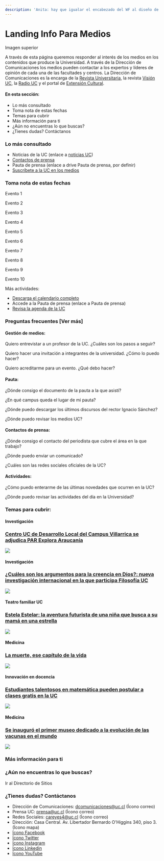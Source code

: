 ```yaml
---
description: 'Anita: hay que igualar el encabezado del WF al diseño de Info para Alumnos'
---
```


# Landing Info Para Medios

Imagen superior

A través de esta página queremos responder al interés de los medios en los contenidos que produce la Universidad. A través de la Dirección de Comunicaciones los medios pueden contactar a los expertos y líderes de opinión de cada una de las facultades y centros. La Dirección de Comunicaciones es la encarga de la [Revista Universitaria](https://www.uc.cl/es/revista-universitaria), la revista [Visión UC](https://www.uc.cl/es/vision-uc), la [Radio UC](http://www.radiouc.cl/) y el portal de [Extensión Cultural](http://extension.uc.cl/).

#### En esta sección:

* Lo más consultado
* Toma nota de estas fechas
* Temas para cubrir
* Más información para ti
* ¿Aún no encuentras lo que buscas?
* ¿Tienes dudas? Contáctanos

### Lo más consultado

* Noticias de la UC \(enlace a [noticias UC](../../home/ver-mas-noticias.md)\)
* [Contactos de prensa](../contacos-de-prensa.md)
* Pauta de prensa \(enlace a drive Pauta de prensa, por definir\)
* [Suscríbete a la UC en los medios](../../home/uc-en-los-medios.md)

### Toma nota de estas fechas

Evento 1

Evento 2

Evento 3

Evento 4

Evento 5

Evento 6

Evento 7

Evento 8

Evento 9

Evento 10

Más actividades:

* [Descarga el calendario completo](http://admisionyregistros.uc.cl/images/pdf/calendarioUC/calendario_academico_2019.pdf)
* Accede a la Pauta de prensa \(enlace a Pauta de prensa\)
* [Revisa la agenda de la UC](http://agenda.uc.cl)

### Preguntas frecuentes \[Ver más\]

#### Gestión de medios:

Quiero entrevistar a un profesor de la UC. ¿Cuáles son los pasos a seguir? 

Quiero hacer una invitación a integrantes de la universidad. ¿Cómo lo puedo hacer? 

Quiero acreditarme para un evento. ¿Qué debo hacer?

#### Pauta:

¿Dónde consigo el documento de la pauta a la que asistí? 

¿En qué campus queda el lugar de mi pauta? 

¿Dónde puedo descargar los últimos discursos del rector Ignacio Sánchez? 

¿Dónde puedo revisar los medios UC?

#### Contactos de prensa:

¿Dónde consigo el contacto del periodista que cubre el área en la que trabajo? 

¿Dónde puedo enviar un comunicado? 

¿Cuáles son las redes sociales oficiales de la UC?

#### Actividades:

¿Cómo puedo enterarme de las últimas novedades que ocurren en la UC?

¿Dónde puedo revisar las actividades del día en la Universidad?

### Temas para cubrir:

#### Investigación

### [Centro UC de Desarrollo Local del Campus Villarrica se adjudica PAR Explora Araucanía](https://www.uc.cl/es/la-universidad/noticias/33451-centro-uc-de-desarrollo-local-del-campus-villarrica-se-adjudica-par-explora-araucania)

![](../../.gitbook/assets/centro-desarrollo-local-campus-villarrica-adjudica-explora-araucania%20%281%29.jpg)

#### Investigación

### [¿Cuáles son los argumentos para la creencia en Dios?: nueva investigación internacional en la que participa Filosofía UC](https://www.uc.cl/es/la-universidad/noticias/33425-filosofia-uc-participa-en-investigacion-que-obtuvo-13-millones-de-dolares)

![](../../.gitbook/assets/filosofia-uc-participa-en-investigacion.jpg)

#### Teatro familiar UC

### [Estela Estelar: la aventura futurista de una niña que busca a su mamá en una estrella](https://www.uc.cl/es/la-universidad/noticias/33373-estela-estelar-la-aventura-futurista-de-una-nina-que-busca-a-su-mama-en-una-estrella)

![](../../.gitbook/assets/estela-estelar.JPG)

#### Medicina

### [La muerte, ese capítulo de la vida](https://www.uc.cl/es/la-universidad/noticias/33167-la-muerte-ese-capitulo-de-la-vida-)

![](../../.gitbook/assets/lamuerte-esecapitulo-delavida.jpg)

#### Innovación en docencia

### [Estudiantes talentosos en matemática pueden postular a clases gratis en la UC](https://www.uc.cl/es/la-universidad/noticias/33323-estudiantes-talentosos-en-matematica-pueden-postular-a-clases-gratis-en-la-uc)

![](../../.gitbook/assets/estudiantes-talentosos-en-matematicas.jpg)

#### Medicina

### [Se inauguró el primer museo dedicado a la evolución de las vacunas en el mundo](https://www.uc.cl/es/la-universidad/noticias/33361-se-inauguro-el-primer-museo-dedicado-a-la-evolucion-de-las-vacunas-en-el-mundo)

![](../../.gitbook/assets/primer-museo-dedicado-a-las-vacunas.JPG)

### Más información para ti

### ¿Aún no encuentras lo que buscas?

Ir al Directorio de Sitios

### ¿Tienes dudas? Contáctanos

* Dirección de Comunicaciones: dcomunicaciones@uc.cl \(Ícono correo\)
* Prensa UC: prensa@uc.cl \(Ícono correo\)
* Redes Sociales: careyes4@uc.cl \(Ícono correo\)
* Dirección: Casa Central. Av. Libertador Bernardo O'Higgins 340, piso 3. \(Ícono mapa\)
* [Ícono Facebook](http://facebook.com/ucatolica)
* [Ícono Twitter](http://twitter.com/ucatolica)
* [Ícono Instagram](http://instagram.com/ucatolicaoficial)
* [Ícono Linkedin](https://linkedin.com/school/pontificia-universidad-cat-lica-de-chile/)
* [Ícono YouTube](http://youtube.com/pucatolica)

